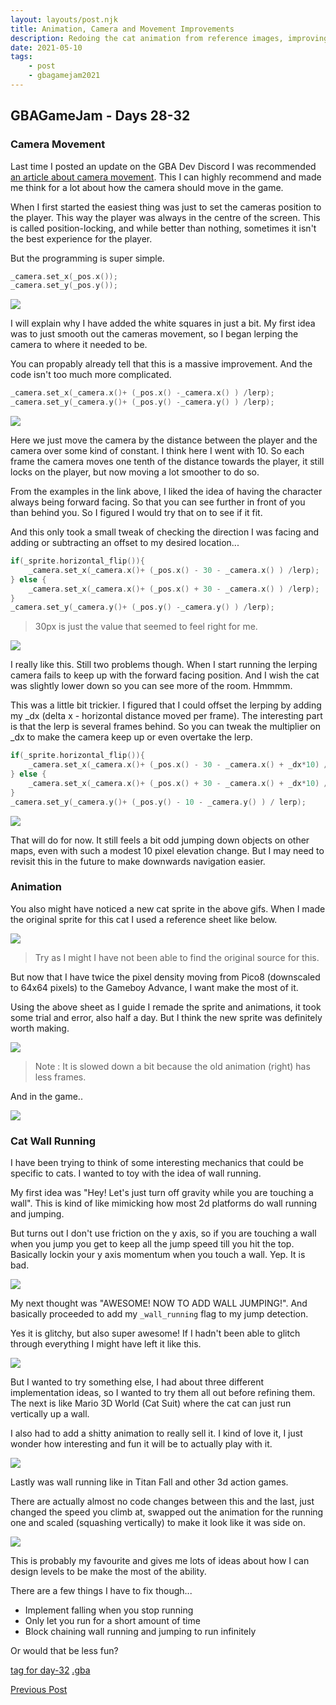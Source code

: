 ```yaml
---
layout: layouts/post.njk
title: Animation, Camera and Movement Improvements
description: Redoing the cat animation from reference images, improving how the camera follows our cat hero and introducing a new movement mechanic
date: 2021-05-10
tags:
    - post
    - gbagamejam2021
---
```


>
## GBAGameJam - Days 28-32

### Camera Movement

Last time I posted an update on the GBA Dev Discord I was recommended [an article about camera movement](https://www.gamasutra.com/blogs/ItayKeren/20150511/243083/Scroll_Back_The_Theory_and_Practice_of_Cameras_in_SideScrollers.php?print=1). This I can highly recommend and made me think for a lot about how the camera should move in the game.

When I first started the easiest thing was just to set the cameras position to the player. This way the player was always in the centre of the screen. This is called position-locking, and while better than nothing, sometimes it isn't the best experience for the player.

But the programming is super simple.

``` cpp
_camera.set_x(_pos.x());
_camera.set_y(_pos.y());
```

![](/img/position-locking.gif)

I will explain why I have added the white squares in just a bit. My first idea was to just smooth out the cameras movement, so I began lerping the camera to where it needed to be.

You can propably already tell that this is a massive improvement. And the code isn't too much more complicated.

``` cpp
_camera.set_x(_camera.x()+ (_pos.x() -_camera.x() ) /lerp);
_camera.set_y(_camera.y()+ (_pos.y() -_camera.y() ) /lerp);
```

![](/img/lerp-position-lock.gif)

Here we just move the camera by the distance between the player and the camera over some kind of constant. I think here I went with 10. So each frame the camera moves one tenth of the distance towards the player, it still locks on the player, but now moving a lot smoother to do so.

From the examples in the link above, I liked the idea of having the character always being forward facing. So that you can see further in front of you than behind you. So I figured I would try that on to see if it fit.

And this only took a small tweak of checking the direction I was facing and adding or subtracting an offset to my desired location...

``` cpp
if(_sprite.horizontal_flip()){
    _camera.set_x(_camera.x()+ (_pos.x() - 30 - _camera.x() ) /lerp);
} else {
    _camera.set_x(_camera.x()+ (_pos.x() + 30 - _camera.x() ) /lerp);
} 
_camera.set_y(_camera.y()+ (_pos.y() -_camera.y() ) /lerp);
``` 
> 30px is just the value that seemed to feel right for me.

![](/img/lerp-forward-facing.gif)

I really like this. Still two problems though. When I start running the lerping camera fails to keep up with the forward facing position. And I wish the cat was slightly lower down so you can see more of the room. Hmmmm.


This was a little bit trickier. I figured that I could offset the lerping by adding my _dx (delta x - horizontal distance moved per frame). The interesting part is that the lerp is several frames behind. So you can tweak the multiplier on _dx to make the camera keep up or even overtake the lerp.

``` cpp
if(_sprite.horizontal_flip()){
    _camera.set_x(_camera.x()+ (_pos.x() - 30 - _camera.x() + _dx*10) / lerp);
} else {
    _camera.set_x(_camera.x()+ (_pos.x() + 30 - _camera.x() + _dx*10) / lerp);
}
_camera.set_y(_camera.y()+ (_pos.y() - 10 - _camera.y() ) / lerp);
``` 

![](/img/forward-facing-momentum.gif)

That will do for now. It still feels a bit odd jumping down objects on other maps, even with such a modest 10 pixel elevation change. But I may need to revisit this in the future to make downwards navigation easier.

### Animation

You also might have noticed a new cat sprite in the above gifs. When I made the original sprite for this cat I used a reference sheet like below.

![](/img/cat-reference.jpg)

> Try as I might I have not been able to find the original source for this.


But now that I have twice the pixel density moving from Pico8 (downscaled to 64x64 pixels) to the Gameboy Advance, I want make the most of it.

Using the above sheet as I guide I remade the sprite and animations, it took some trial and error, also half a day. But I think the new sprite was definitely worth making.

![](/img/cat-animation.gif)

> Note : It is slowed down a bit because the old animation (right) has less frames.

And in the game..

![](/img/cat-new-animation.gif)

### Cat Wall Running

I have been trying to think of some interesting mechanics that could be specific to cats. I wanted to toy with the idea of wall running. 

My first idea was "Hey! Let's just turn off gravity while you are touching a wall". This is kind of like mimicking how most 2d platforms do wall running and jumping.

But turns out I don't use friction on the y axis, so if you are touching a wall when you jump you get to keep all the jump speed till you hit the top. Basically lockin your y axis momentum when you touch a wall. Yep. It is bad.

![](/img/wall-run-1.gif)

My next thought was "AWESOME! NOW TO ADD WALL JUMPING!". And basically proceeded to add my `_wall_running` flag to my jump detection.

Yes it is glitchy, but also super awesome! If I hadn't been able to glitch through everything I might have left it like this.

![](/img/wall-run-2.gif)

But I wanted to try something else, I had about three different implementation ideas, so I wanted to try them all out before refining them. The next is like Mario 3D World (Cat Suit) where the cat can just run vertically up a wall.

I also had to add a shitty animation to really sell it. I kind of love it,  I just wonder how interesting and fun it will be to actually play with it.

![](/img/wall-run-4.gif)

Lastly was wall running like in Titan Fall and other 3d action games.

There are actually almost no code changes between this and the last, just changed the speed you climb at, swapped out the animation for the running one and scaled (squashing vertically) to make it look like it was side on.

![](/img/wall-run-5.gif)

This is probably my favourite and gives me lots of ideas about how I can design levels to be make the most of the ability.

There are a few things I have to fix though...

+ Implement falling when you stop running
+ Only let you run for a short amount of time
+ Block chaining wall running and jumping to run infinitely

Or would that be less fun?

[tag for day-32](https://github.com/foopod/gbaGamejam2021/releases/tag/day-32) [.gba](https://github.com/foopod/gbaGamejam2021/releases/download/day-32/feline-day32.gba)


[Previous Post](/post/day-27)